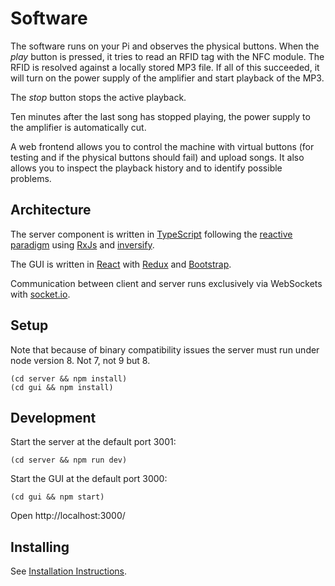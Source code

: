 # Software

The software runs on your Pi and observes the physical buttons. When the _play_ button is pressed, it tries to read an RFID tag with the NFC module. The RFID is resolved against a locally stored MP3 file. If all of this succeeded, it will turn on the power supply of the amplifier and start playback of the MP3.

The _stop_ button stops the active playback.

Ten minutes after the last song has stopped playing, the power supply to the amplifier is automatically cut.

A web frontend allows you to control the machine with virtual buttons (for testing and if the physical buttons should fail) and upload songs. It also allows you to inspect the playback history and to identify possible problems.

## Architecture

The server component is written in [TypeScript](https://www.typescriptlang.org/) following the [reactive paradigm](https://en.wikipedia.org/wiki/Reactive_programming) using [RxJs](https://reactivex.io/rxjs) and [inversify](https://github.com/inversify).

The GUI is written in [React](https://reactjs.org/) with [Redux](https://redux.js.org/) and [Bootstrap](https://getbootstrap.com).

Communication between client and server runs exclusively via WebSockets with [socket.io](https://socket.io/).

## Setup

Note that because of binary compatibility issues the server must run under node version 8. Not 7, not 9 but 8.

```
(cd server && npm install)
(cd gui && npm install)
```

## Development

Start the server at the default port 3001:

```
(cd server && npm run dev)
```

Start the GUI at the default port 3000:

```
(cd gui && npm start)
```

Open http://localhost:3000/

## Installing

See [Installation Instructions](INSTALLING.md).
